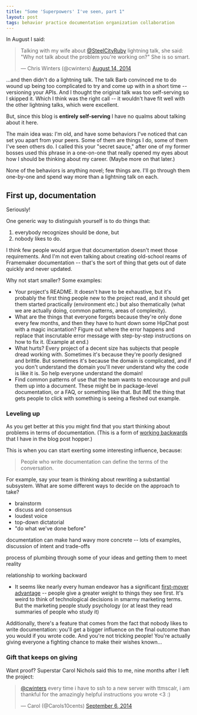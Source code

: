 ```yaml
---
title: "Some 'Superpowers' I've seen, part 1"
layout: post
tags: behavior practice documentation organization collaboration
---
```


In August I said:

<blockquote class="twitter-tweet" lang="en"><p>Talking with my wife about <a href="https://twitter.com/SteelCityRuby">@SteelCityRuby</a> lightning talk, she said: &quot;Why not talk about the problem you&#39;re working on?&quot; She is so smart.</p>&mdash; Chris Winters (@cwinters) <a href="https://twitter.com/cwinters/status/499738747945361408">August 14, 2014</a></blockquote>
<script async src="//platform.twitter.com/widgets.js" charset="utf-8"></script>

...and then didn't do a lightning talk. The talk Barb convinced me to do wound
up being too complicated to try and come up with in a short time -- versioning
your APIs. And I thought the original talk was too self-serving so I skipped it.
Which I think was the right call -- it wouldn't have fit well with the other
lightning talks, which were excellent.

But, since this blog is **entirely self-serving** I have no qualms about
talking about it here.

The main idea was: I'm old, and have some behaviors I've noticed that can set
you apart from your peers. Some of them are things I do, some of them I've seen
others do. I called this your "secret sauce," after one of my former bosses
used this phrase in a one-on-one that really opened my eyes about how I should
be thinking about my career. (Maybe more on that later.)

None of the behaviors is anything novel; few things are. I'll go through them 
one-by-one and spend way more than a lightning talk on each.

## First up, documentation

Seriously!

One generic way to distinguish yourself is to do things that:

1. everybody recognizes should be done, but 
2. nobody likes to do.

I think few people would argue that documentation doesn't meet those
requirements. And I'm not even talking about creating old-school reams of
Framemaker documentation -- that's the sort of thing that gets out of date
quickly and never updated. 

Why not start smaller? Some examples:

* Your project's README. It doesn't have to be exhaustive, but it's probably the
  first thing people new to the project read, and it should get them started
  practically (environment etc.) but also thematically (what we are 
  actually doing, common patterns, areas of complexity).
* What are the things that everyone forgets because they're only done
  every few months, and then they have to hunt down some HipChat post 
  with a magic incantation? Figure out where the error happens and replace 
  that inscrutable error message with step-by-step instructions on 
  how to fix it. (Example at end.)
* What hurts? Every project of a decent size has subjects that people
  dread working with. Sometimes it's because they're poorly designed
  and brittle. But sometimes it's because the domain is complicated,
  and if you don't understand the domain you'll never understand why
  the code is like it is. So help everyone understand the domain!
* Find common patterns of use that the team wants to encourage and pull them
  up into a document. These might be in package-level documentation,
  or a FAQ, or something like that. But IME the thing that gets people to 
  click with something is seeing a fleshed out example.

### Leveling up

As you get better at this you might find that you start thinking about problems
in terms of documentation. (This is a form of 
[working backwards](http://www.allthingsdistributed.com/2006/11/working_backwards.html) 
that I have in the blog post hopper.)

 This is when you can start exerting some interesting
influence, because:

> People who write documentation can define the terms of the conversation.

For example, say your team is thinking about rewriting a substantial subsystem.
What are some different ways to decide on the approach to take?

- brainstorm
- discuss and consensus
- loudest voice
- top-down dictatorial
- "do what we've done before"

documentation can make hand wavy more concrete -- lots of examples, discussion
of intent and trade-offs 

process of plumbing through some of your ideas and getting them to meet reality

relationship to working backward

- It seems like nearly every human endeavor has a significant 
[first-mover advantage](http://en.wikipedia.org/wiki/First-mover_advantage) -- people
give a greater weight to things they see first. It's weird to think of 
technological decisions in smarmy marketing terms. But the marketing people study
psychology (or at least they read summaries of people who study it)

Additionally, there's a feature that comes from the fact that nobody likes
to write documentation: you'll get a bigger influence on the final outcome
than you would if you wrote code. And you're not tricking people! You're
actually giving everyone a fighting chance to make their wishes known...

### Gift that keeps on giving

Want proof? Superstar Carol Nichols said this to me, nine months after I left the project:

<blockquote class="twitter-tweet" lang="en"><p><a href="https://twitter.com/cwinters">@cwinters</a> every time 
i have to ssh to a new server with ttmscalr, i am thankful for the amazingly helpful 
instructions you wrote &lt;3 :)</p>&mdash; Carol (@Carols10cents) <a href="https://twitter.com/Carols10cents/status/508242232429019136">September 6, 2014</a></blockquote>

